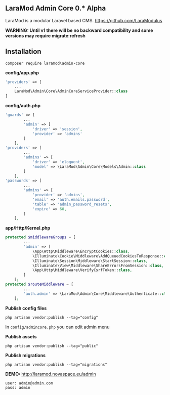 LaraMod Admin Core 0.* Alpha
----------------------------
LaraMod is a modular Laravel based CMS.
https://github.com/LaraModulus

**WARNING: Until v1 there will be no backward compatibility and some versions may require migrate:refresh** 

Installation
---------------
```
composer require laramod\admin-core
```
 **config/app.php**
 
```php 
'providers' => [
    ...
    LaraMod\Admin\Core\AdminCoreServiceProvider::class
]
```
**config/auth.php**
```php
'guards' => [
        ...
        'admin' => [
            'driver' => 'session',
            'provider' => 'admins'
        ]
    ],
'providers' => [
        ...
        'admins' => [
            'driver' => 'eloquent',
            'model' => \LaraMod\Admin\Core\Models\Admin::class
        ]
    ],
'passwords' => [
        ...
        'admins' => [
            'provider' => 'admins',
            'email' => 'auth.emails.password',
            'table' => 'admin_password_resets',
            'expire' => 60,
        ]
    ],
```
**app/Http/Kernel.php**
```php
protected $middlewareGroups = [
        ...
        'admin' => [
            \App\Http\Middleware\EncryptCookies::class,
            \Illuminate\Cookie\Middleware\AddQueuedCookiesToResponse::class,
            \Illuminate\Session\Middleware\StartSession::class,
            \Illuminate\View\Middleware\ShareErrorsFromSession::class,
            \App\Http\Middleware\VerifyCsrfToken::class,
        ]
    ];
protected $routeMiddleware = [
        ...
        'auth.admin' => \LaraMod\Admin\Core\Middleware\Authenticate::class,
    ];
```
**Publish config files**
```
php artisan vendor:publish --tag="config"
```
In `config/admincore.php` you can edit admin menu

**Publish assets**
```
php artisan vendor:publish --tag="public"
```
**Publish migrations**
```
php artisan vendor:publish --tag="migrations"
```
**DEMO:** http://laramod.novaspace.eu/admin
```
user: admin@admin.com
pass: admin
```